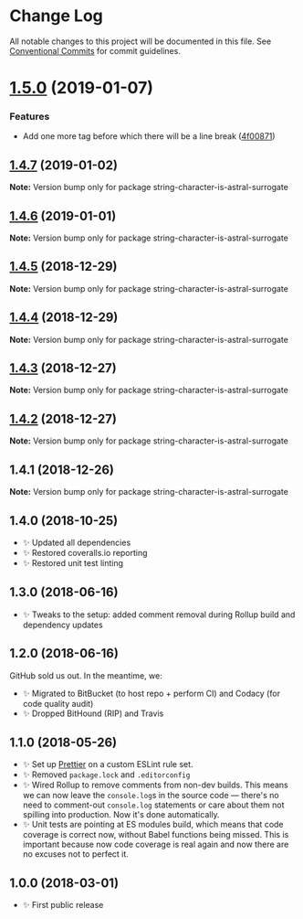 # Change Log

All notable changes to this project will be documented in this file.
See [Conventional Commits](https://conventionalcommits.org) for commit guidelines.

# [1.5.0](https://bitbucket.org/codsen/codsen/src/master/packages/string-character-is-astral-surrogate/compare/string-character-is-astral-surrogate@1.4.7...string-character-is-astral-surrogate@1.5.0) (2019-01-07)


### Features

* Add one more tag before which there will be a line break ([4f00871](https://bitbucket.org/codsen/codsen/src/master/packages/string-character-is-astral-surrogate/commits/4f00871))





## [1.4.7](https://bitbucket.org/codsen/codsen/src/master/packages/string-character-is-astral-surrogate/compare/string-character-is-astral-surrogate@1.4.6...string-character-is-astral-surrogate@1.4.7) (2019-01-02)

**Note:** Version bump only for package string-character-is-astral-surrogate

## [1.4.6](https://bitbucket.org/codsen/codsen/src/master/packages/string-character-is-astral-surrogate/compare/string-character-is-astral-surrogate@1.4.5...string-character-is-astral-surrogate@1.4.6) (2019-01-01)

**Note:** Version bump only for package string-character-is-astral-surrogate

## [1.4.5](https://bitbucket.org/codsen/codsen/src/master/packages/string-character-is-astral-surrogate/compare/string-character-is-astral-surrogate@1.4.4...string-character-is-astral-surrogate@1.4.5) (2018-12-29)

**Note:** Version bump only for package string-character-is-astral-surrogate

## [1.4.4](https://bitbucket.org/codsen/codsen/src/master/packages/string-character-is-astral-surrogate/compare/string-character-is-astral-surrogate@1.4.3...string-character-is-astral-surrogate@1.4.4) (2018-12-29)

**Note:** Version bump only for package string-character-is-astral-surrogate

## [1.4.3](https://bitbucket.org/codsen/codsen/src/master/packages/string-character-is-astral-surrogate/compare/string-character-is-astral-surrogate@1.4.2...string-character-is-astral-surrogate@1.4.3) (2018-12-27)

**Note:** Version bump only for package string-character-is-astral-surrogate

## [1.4.2](https://bitbucket.org/codsen/codsen/src/master/packages/string-character-is-astral-surrogate/compare/string-character-is-astral-surrogate@1.4.1...string-character-is-astral-surrogate@1.4.2) (2018-12-27)

**Note:** Version bump only for package string-character-is-astral-surrogate

## 1.4.1 (2018-12-26)

**Note:** Version bump only for package string-character-is-astral-surrogate

## 1.4.0 (2018-10-25)

- ✨ Updated all dependencies
- ✨ Restored coveralls.io reporting
- ✨ Restored unit test linting

## 1.3.0 (2018-06-16)

- ✨ Tweaks to the setup: added comment removal during Rollup build and dependency updates

## 1.2.0 (2018-06-16)

GitHub sold us out. In the meantime, we:

- ✨ Migrated to BitBucket (to host repo + perform CI) and Codacy (for code quality audit)
- ✨ Dropped BitHound (RIP) and Travis

## 1.1.0 (2018-05-26)

- ✨ Set up [Prettier](https://prettier.io) on a custom ESLint rule set.
- ✨ Removed `package.lock` and `.editorconfig`
- ✨ Wired Rollup to remove comments from non-dev builds. This means we can now leave the `console.log`s in the source code — there's no need to comment-out `console.log` statements or care about them not spilling into production. Now it's done automatically.
- ✨ Unit tests are pointing at ES modules build, which means that code coverage is correct now, without Babel functions being missed. This is important because now code coverage is real again and now there are no excuses not to perfect it.

## 1.0.0 (2018-03-01)

- ✨ First public release

